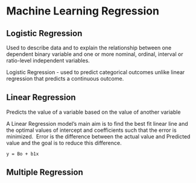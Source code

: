 # Machine Learning Regression 

## Logistic Regression 

Used to describe data and to explain the relationship between one dependent binary variable and one or more nominal, ordinal, interval or ratio-level independent variables.

Logistic Regression - used to predict categorical outcomes unlike linear regression that predicts a continuous outcome.


## Linear Regression 

Predicts the value of a variable based on the value of another variable

A Linear Regression model’s main aim is to find the best fit linear line and the optimal values of intercept and coefficients such that the error is minimized. 
Error is the difference between the actual value and Predicted value and the goal is to reduce this difference.

 `y = Bo + b1x`

## Multiple Regression 
